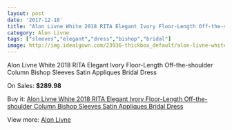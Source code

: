 ```yaml
---
layout: post
date: '2017-12-18'
title: "Alon Livne White 2018 RITA Elegant Ivory Floor-Length Off-the-shoulder Column Bishop Sleeves Satin Appliques Bridal Dress"
category: Alon Livne
tags: ["sleeves","elegant","dress","bishop","bridal"]
image: http://img.idealgown.com/23936-thickbox_default/alon-livne-white-2018-rita-elegant-ivory-floor-length-off-the-shoulder-column-bishop-sleeves-satin-appliques-bridal-dress.jpg
---
```

Alon Livne White 2018 RITA Elegant Ivory Floor-Length Off-the-shoulder Column Bishop Sleeves Satin Appliques Bridal Dress

On Sales: **$289.98**
<a href="https://www.idealgown.com/en/alon-livne/9246-alon-livne-white-2018-rita-elegant-ivory-floor-length-off-the-shoulder-column-bishop-sleeves-satin-appliques-bridal-dress.html"><amp-img layout="responsive" width="600" height="600" src="//img.idealgown.com/23936-thickbox_default/alon-livne-white-2018-rita-elegant-ivory-floor-length-off-the-shoulder-column-bishop-sleeves-satin-appliques-bridal-dress.jpg" alt="Alon Livne White 2018 RITA Elegant Ivory Floor-Length Off-the-shoulder Column Bishop Sleeves Satin Appliques Bridal Dress 0" /></a>
<a href="https://www.idealgown.com/en/alon-livne/9246-alon-livne-white-2018-rita-elegant-ivory-floor-length-off-the-shoulder-column-bishop-sleeves-satin-appliques-bridal-dress.html"><amp-img layout="responsive" width="600" height="600" src="//img.idealgown.com/23937-thickbox_default/alon-livne-white-2018-rita-elegant-ivory-floor-length-off-the-shoulder-column-bishop-sleeves-satin-appliques-bridal-dress.jpg" alt="Alon Livne White 2018 RITA Elegant Ivory Floor-Length Off-the-shoulder Column Bishop Sleeves Satin Appliques Bridal Dress 1" /></a>

Buy it: [Alon Livne White 2018 RITA Elegant Ivory Floor-Length Off-the-shoulder Column Bishop Sleeves Satin Appliques Bridal Dress](https://www.idealgown.com/en/alon-livne/9246-alon-livne-white-2018-rita-elegant-ivory-floor-length-off-the-shoulder-column-bishop-sleeves-satin-appliques-bridal-dress.html "Alon Livne White 2018 RITA Elegant Ivory Floor-Length Off-the-shoulder Column Bishop Sleeves Satin Appliques Bridal Dress")

View more: [Alon Livne](https://www.idealgown.com/en/111-alon-livne "Alon Livne")